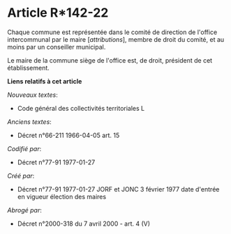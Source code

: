 # Article R*142-22

Chaque commune est représentée dans le comité de direction de l'office intercommunal par le maire [*attributions*], membre de
droit du comité, et au moins par un conseiller municipal. 

Le maire de la commune siège de l'office est, de droit, président de cet établissement.

**Liens relatifs à cet article**

_Nouveaux textes_:

  - Code général des collectivités territoriales L

_Anciens textes_:

  - Décret n°66-211 1966-04-05 art. 15

_Codifié par_:

  - Décret n°77-91 1977-01-27

_Créé par_:

  - Décret n°77-91 1977-01-27 JORF et JONC 3 février 1977 date d'entrée en vigueur élection des maires

_Abrogé par_:

  - Décret n°2000-318 du 7 avril 2000 - art. 4 (V)
